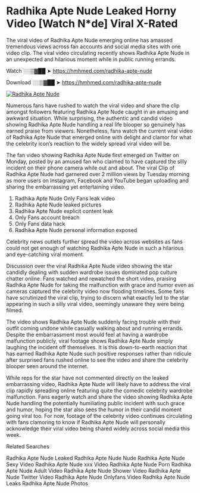 ﻿# Radhika Apte Nude Leaked Horny Video [Watch N*de] Viral X-Rated

The viral video of ﻿Radhika Apte Nude emerging online has amassed tremendous views across fan accounts and social media sites with one video clip. The viral video circulating recently shows ﻿Radhika Apte Nude in an unexpected and hilarious moment while in public running errands. 

Watch ░░▒▓██ ➤ https://hmhmed.com/radhika-apte-nude

Download ░░▒▓██ ➤ https://hmhmed.com/radhika-apte-nude

[![Radhika Apte Nude](https://i.imgur.com/dJHk4Zq.gif)](https://hmhmed.com/radhika-apte-nude)

Numerous fans have rushed to watch the viral video and share the clip amongst followers featuring ﻿Radhika Apte Nude caught in an amusing and awkward situation. While surprising, the authentic and candid video showing ﻿Radhika Apte Nude handling a real life blooper so genuinely has earned praise from viewers. Nonetheless, fans watch the current viral video of ﻿Radhika Apte Nude that emerged online with delight and clamor for what the celebrity icon’s reaction to the widely spread viral video will be.

The fan video showing ﻿Radhika Apte Nude first emerged on Twitter on Monday, posted by an amused fan who claimed to have captured the silly incident on their phone camera while out and about. The viral Clip of ﻿Radhika Apte Nude had garnered over 2 million views by Tuesday morning as more users on Instagram, Facebook and YouTube began uploading and sharing the embarrassing yet entertaining video. 

1. ﻿Radhika Apte Nude Only Fans leak video
2. ﻿Radhika Apte Nude leaked pictures
3. ﻿Radhika Apte Nude explicit content leak
4. Only Fans account breach
5. Only Fans data hack
6. ﻿Radhika Apte Nude personal information exposed

Celebrity news outlets further spread the video across websites as fans could not get enough of watching ﻿Radhika Apte Nude in such a hilarious and eye-catching viral moment. 

Discussion over the viral ﻿Radhika Apte Nude video showing the star candidly dealing with sudden wardrobe issues dominated pop culture chatter online. Fans watched and rewatched the short video, praising ﻿Radhika Apte Nude for taking the malfunction with grace and humor even as cameras captured the celebrity video now flooding timelines. Some fans have scrutinized the viral clip, trying to discern what exactly led to the star appearing in such a silly viral video, seemingly unaware they were being filmed.

The video shows ﻿Radhika Apte Nude suddenly facing trouble with their outfit coming undone while casually walking about and running errands. Despite the embarrassment most would feel at having a wardrobe malfunction publicly, viral footage shows ﻿Radhika Apte Nude simply laughing the incident off themselves. It is this down-to-earth reaction that has earned ﻿Radhika Apte Nude such positive responses rather than ridicule after surprised fans rushed online to see the video and share the celebrity blooper seen around the internet.  

While reps for the star have not commented directly on the leaked embarrassing video, ﻿Radhika Apte Nude will likely have to address the viral clip rapidly spreading online featuring quite the comedic celebrity wardrobe malfunction. Fans eagerly watch and share the video showing ﻿Radhika Apte Nude handling the potentially humiliating public incident with such grace and humor, hoping the star also sees the humor in their candid moment going viral too. For now, footage of the celebrity video continues circulating with fans clamoring to know if ﻿Radhika Apte Nude will personally acknowledge their viral video being shared widely across social media this week.

Related Searches

﻿Radhika Apte Nude Leaked
﻿Radhika Apte Nude Nude
﻿Radhika Apte Nude Sexy Video
﻿Radhika Apte Nude xxx Video
﻿Radhika Apte Nude Porn
﻿Radhika Apte Nude Adult Video
﻿Radhika Apte Nude Shower Video
﻿Radhika Apte Nude Twitter Video
﻿Radhika Apte Nude Onlyfans Video
﻿Radhika Apte Nude Leaks
﻿Radhika Apte Nude Photos